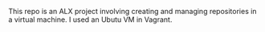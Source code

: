 This repo is an ALX project involving creating and managing repositories in a virtual machine. I used an Ubutu VM in Vagrant.
